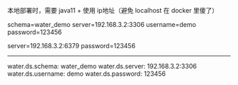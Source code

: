 本地部署时，需要 java11 + 使用 ip地址（避免 localhost 在 docker 里傻了）

schema=water_demo
server=192.168.3.2:3306
username=demo
password=123456



server=192.168.3.2:6379
password=123456


---


water.ds.schema: water_demo
water.ds.server: 192.168.3.2:3306
water.ds.username: demo
water.ds.password: 123456